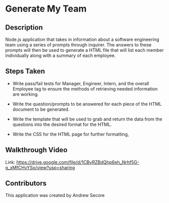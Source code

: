 # Generate My Team

## Description
Node.js application that takes in information about a software engineering team using a series of prompts through inquirer. The answers to these prompts will then be used to generate a HTML file that will list each member individually along with a summary of each employee.

## Steps Taken
* Write pass/fail tests for Manager, Engineer, Intern, and the overall Employee tag to ensure the methods of retrieving needed information are working.

* Write the question/prompts to be answered for each piece of the HTML document to be generated. 

* Write the template that will be used to grab and return the data from the questions into the desired format for the HTML.

* Write the CSS for the HTML page for further formatting,

## Walkthrough Video

Link: https://drive.google.com/file/d/1CByRZBdQhp6eh_Nrhf5G-g_xMfCHvYSo/view?usp=sharing

## Contributors
This application was created by Andrew Secore